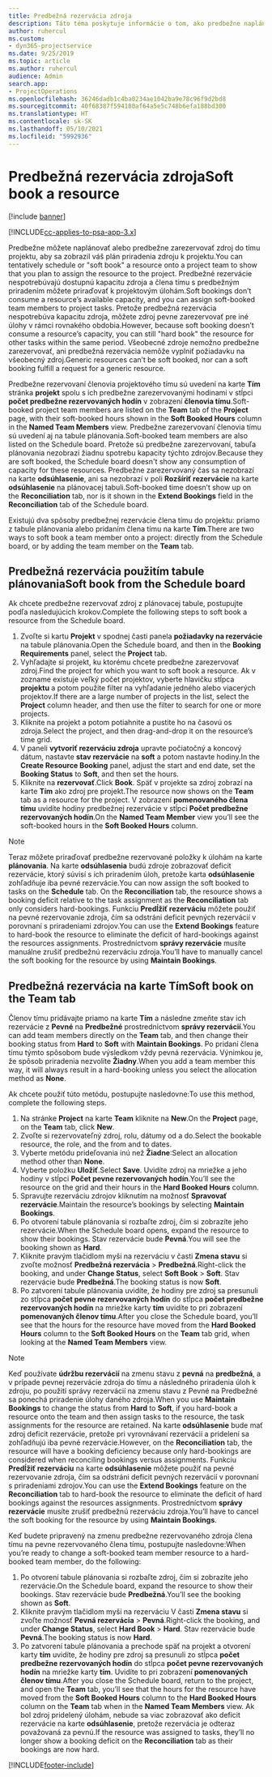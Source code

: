 ```yaml
---
title: Predbežná rezervácia zdroja
description: Táto téma poskytuje informácie o tom, ako predbežne naplánovať alebo predbežne rezervovať členov projektového tímu.
author: ruhercul
ms.custom:
- dyn365-projectservice
ms.date: 9/25/2019
ms.topic: article
ms.author: ruhercul
audience: Admin
search.app:
- ProjectOperations
ms.openlocfilehash: 36246dadb1c4ba0234ae1042ba9e78c96f9d2bd8
ms.sourcegitcommit: 40f68387f594180af64a5e5c748b6efa188bd300
ms.translationtype: HT
ms.contentlocale: sk-SK
ms.lasthandoff: 05/10/2021
ms.locfileid: "5992936"
---
```

# <a name="soft-book-a-resource"></a><span data-ttu-id="fa59a-103">Predbežná rezervácia zdroja</span><span class="sxs-lookup"><span data-stu-id="fa59a-103">Soft book a resource</span></span>

[!include [banner](../includes/psa-now-project-operations.md)]

[!INCLUDE[cc-applies-to-psa-app-3.x](../includes/cc-applies-to-psa-app-3x.md)]

<span data-ttu-id="fa59a-104">Predbežne môžete naplánovať alebo predbežne zarezervovať zdroj do tímu projektu, aby sa zobrazil váš plán priradenia zdroju k projektu.</span><span class="sxs-lookup"><span data-stu-id="fa59a-104">You can tentatively schedule or "soft book" a resource onto a project team to show that you plan to assign the resource to the project.</span></span> <span data-ttu-id="fa59a-105">Predbežné rezervácie nespotrebúvajú dostupnú kapacitu zdroja a člena tímu s predbežným priradením môžete priraďovať k projektovým úlohám.</span><span class="sxs-lookup"><span data-stu-id="fa59a-105">Soft bookings don’t consume a resource’s available capacity, and you can assign soft-booked team members to project tasks.</span></span> <span data-ttu-id="fa59a-106">Pretože predbežná rezervácia nespotrebúva kapacitu zdroja, môžete zdroj pevne zarezervovať pre iné úlohy v rámci rovnakého obdobia.</span><span class="sxs-lookup"><span data-stu-id="fa59a-106">However, because soft booking doesn’t consume a resource’s capacity, you can still "hard book" the resource for other tasks within the same period.</span></span> <span data-ttu-id="fa59a-107">Všeobecné zdroje nemožno predbežne zarezervovať, ani predbežná rezervácia nemôže vyplniť požiadavku na všeobecný zdroj.</span><span class="sxs-lookup"><span data-stu-id="fa59a-107">Generic resources can’t be soft booked, nor can a soft booking fulfill a request for a generic resource.</span></span>

<span data-ttu-id="fa59a-108">Predbežne rezervovaní členovia projektového tímu sú uvedení na karte **Tím** stránka **projekt** spolu s ich predbežne zarezervovanými hodinami v stĺpci **počet predbežne rezervovaných hodín** v zobrazení **členovia tímu**.</span><span class="sxs-lookup"><span data-stu-id="fa59a-108">Soft-booked project team members are listed on the **Team** tab of the **Project** page, with their soft-booked hours shown in the **Soft Booked Hours** column in the **Named Team Members** view.</span></span> <span data-ttu-id="fa59a-109">Predbežne zarezervovaní členovia tímu sú uvedení aj na tabule plánovania.</span><span class="sxs-lookup"><span data-stu-id="fa59a-109">Soft-booked team members are also listed on the Schedule board.</span></span> <span data-ttu-id="fa59a-110">Pretože sú predbežne zarezervovaní, tabuľa plánovania nezobrazí žiadnu spotrebu kapacity týchto zdrojov.</span><span class="sxs-lookup"><span data-stu-id="fa59a-110">Because they are soft booked, the Schedule board doesn't show any consumption of capacity for these resources.</span></span> <span data-ttu-id="fa59a-111">Predbežne zarezervovaný čas sa nezobrazí na karte **odsúhlasenie**, ani sa nezobrazí v poli **Rozšíriť rezervácie** na karte **odsúhlasenie** na plánovacej tabuli.</span><span class="sxs-lookup"><span data-stu-id="fa59a-111">Soft-booked time doesn’t show up on the **Reconciliation** tab, nor is it shown in the **Extend Bookings** field in the **Reconciliation** tab of the Schedule board.</span></span> 

<span data-ttu-id="fa59a-112">Existujú dva spôsoby predbežnej rezervácie člena tímu do projektu: priamo z tabule plánovania alebo pridaním člena tímu na karte **Tím**.</span><span class="sxs-lookup"><span data-stu-id="fa59a-112">There are two ways to soft book a team member onto a project: directly from the Schedule board, or by adding the team member on the **Team** tab.</span></span> 

## <a name="soft-book-from-the-schedule-board"></a><span data-ttu-id="fa59a-113">Predbežná rezervácia použitím tabule plánovania</span><span class="sxs-lookup"><span data-stu-id="fa59a-113">Soft book from the Schedule board</span></span>
<span data-ttu-id="fa59a-114">Ak chcete predbežne rezervovať zdroj z plánovacej tabule, postupujte podľa nasledujúcich krokov.</span><span class="sxs-lookup"><span data-stu-id="fa59a-114">Complete the following steps to soft book a resource from the Schedule board.</span></span> 

1. <span data-ttu-id="fa59a-115">Zvoľte si kartu **Projekt** v spodnej časti panela **požiadavky na rezervácie** na tabule plánovania.</span><span class="sxs-lookup"><span data-stu-id="fa59a-115">Open the Schedule board, and then in the **Booking Requirements** panel, select the **Project** tab.</span></span>
2. <span data-ttu-id="fa59a-116">Vyhľadajte si projekt, ku ktorému chcete predbežne zarezervovať zdroj.</span><span class="sxs-lookup"><span data-stu-id="fa59a-116">Find the project for which you want to soft book a resource.</span></span> <span data-ttu-id="fa59a-117">Ak v zozname existuje veľký počet projektov, vyberte hlavičku stĺpca **projektu** a potom použite filter na vyhľadanie jedného alebo viacerých projektov.</span><span class="sxs-lookup"><span data-stu-id="fa59a-117">If there are a large number of projects in the list, select the **Project** column header, and then use the filter to search for one or more projects.</span></span>
3. <span data-ttu-id="fa59a-118">Kliknite na projekt a potom potiahnite a pustite ho na časovú os zdroja.</span><span class="sxs-lookup"><span data-stu-id="fa59a-118">Select the project, and then drag-and-drop it on the resource’s time grid.</span></span>
5. <span data-ttu-id="fa59a-119">V paneli **vytvoriť rezerváciu zdroja** upravte počiatočný a koncový dátum, nastavte **stav rezervácie** na **soft** a potom nastavte hodiny.</span><span class="sxs-lookup"><span data-stu-id="fa59a-119">In the **Create Resource Booking** panel, adjust the start and end date, set the **Booking Status** to **Soft**, and then set the hours.</span></span> 
6. <span data-ttu-id="fa59a-120">Kliknite na **rezervovať**.</span><span class="sxs-lookup"><span data-stu-id="fa59a-120">Click **Book**.</span></span> <span data-ttu-id="fa59a-121">Späť v projekte sa zdroj zobrazí na karte **Tím** ako zdroj pre projekt.</span><span class="sxs-lookup"><span data-stu-id="fa59a-121">The resource now shows on the **Team** tab as a resource for the project.</span></span> <span data-ttu-id="fa59a-122">V zobrazení **pomenovaného člena tímu** uvidíte hodiny predbežnej rezervácie v stĺpci **Počet predbežne rezervovaných hodín**.</span><span class="sxs-lookup"><span data-stu-id="fa59a-122">On the **Named Team Member** view you’ll see the soft-booked hours in the **Soft Booked Hours** column.</span></span>

> [!NOTE]
> <span data-ttu-id="fa59a-123">Teraz môžete priraďovať predbežne rezervované položky k úlohám na karte **plánovania**. Na karte **odsúhlasenia** budú zdroje zobrazovať deficit rezervácie, ktorý súvisí s ich priradením úloh, pretože karta **odsúhlasenie** zohľadňuje iba pevné rezervácie.</span><span class="sxs-lookup"><span data-stu-id="fa59a-123">You can now assign the soft booked to tasks on the **Schedule** tab. On the **Reconciliation** tab, the resource shows a booking deficit relative to the task assignment as the **Reconciliation** tab only considers hard-bookings.</span></span> <span data-ttu-id="fa59a-124">Funkciu **Predĺžiť rezerváciu** môžete použiť na pevné rezervovanie zdroja, čím sa odstráni deficit pevných rezervácií v porovnaní s priradeniami zdrojov.</span><span class="sxs-lookup"><span data-stu-id="fa59a-124">You can use the **Extend Bookings** feature to hard-book the resource to eliminate the deficit of hard-bookings against the resources assignments.</span></span> <span data-ttu-id="fa59a-125">Prostredníctvom **správy rezervácie** musíte manuálne zrušiť predbežnú rezerváciu zdroja.</span><span class="sxs-lookup"><span data-stu-id="fa59a-125">You’ll have to manually cancel the soft booking for the resource by using **Maintain Bookings**.</span></span>

## <a name="soft-book-on-the-team-tab"></a><span data-ttu-id="fa59a-126">Predbežná rezervácia na karte Tím</span><span class="sxs-lookup"><span data-stu-id="fa59a-126">Soft book on the Team tab</span></span>

<span data-ttu-id="fa59a-127">Členov tímu pridávajte priamo na karte **Tím** a následne zmeňte stav ich rezervácie z **Pevné** na **Predbežné** prostredníctvom **správy rezervácií**.</span><span class="sxs-lookup"><span data-stu-id="fa59a-127">You can add team members directly on the **Team** tab, and then change their booking status from **Hard** to **Soft** with **Maintain Bookings**.</span></span> <span data-ttu-id="fa59a-128">Po pridaní člena tímu týmto spôsobom bude výsledkom vždy pevná rezervácia. Výnimkou je, že spôsob priradenia nezvolíte **Žiadny**.</span><span class="sxs-lookup"><span data-stu-id="fa59a-128">When you add a team member this way, it will always result in a hard-booking unless you select the allocation method as **None**.</span></span>

<span data-ttu-id="fa59a-129">Ak chcete použiť túto metódu, postupujte nasledovne:</span><span class="sxs-lookup"><span data-stu-id="fa59a-129">To use this method, complete the following steps.</span></span>

1. <span data-ttu-id="fa59a-130">Na stránke **Project** na karte **Team** kliknite na **New**.</span><span class="sxs-lookup"><span data-stu-id="fa59a-130">On the **Project** page, on the **Team** tab, click **New**.</span></span>
2. <span data-ttu-id="fa59a-131">Zvoľte si rezervovateľný zdroj, rolu, dátumy od a do.</span><span class="sxs-lookup"><span data-stu-id="fa59a-131">Select the bookable resource, the role, and the from and to dates.</span></span>
3. <span data-ttu-id="fa59a-132">Vyberte metódu prideľovania inú než **Žiadne**:</span><span class="sxs-lookup"><span data-stu-id="fa59a-132">Select an allocation method other than **None**.</span></span>
4. <span data-ttu-id="fa59a-133">Vyberte položku **Uložiť**.</span><span class="sxs-lookup"><span data-stu-id="fa59a-133">Select **Save**.</span></span> <span data-ttu-id="fa59a-134">Uvidíte zdroj na mriežke a jeho hodiny v stĺpci **Počet pevne rezervovaných hodín**.</span><span class="sxs-lookup"><span data-stu-id="fa59a-134">You’ll see the resource on the grid and their hours in the **Hard Booked Hours** column.</span></span>
5. <span data-ttu-id="fa59a-135">Spravujte rezerváciu zdrojov kliknutím na možnosť **Spravovať rezervácie**.</span><span class="sxs-lookup"><span data-stu-id="fa59a-135">Maintain the resource’s bookings by selecting **Maintain Bookings**.</span></span>
6. <span data-ttu-id="fa59a-136">Po otvorení tabule plánovania si rozbaľte zdroj, čím si zobrazíte jeho rezervácie.</span><span class="sxs-lookup"><span data-stu-id="fa59a-136">When the Schedule board opens, expand the resource to show their bookings.</span></span> <span data-ttu-id="fa59a-137">Stav rezervácie bude **Pevná**.</span><span class="sxs-lookup"><span data-stu-id="fa59a-137">You will see the booking shown as **Hard**.</span></span>
7. <span data-ttu-id="fa59a-138">Kliknite pravým tlačidlom myši na rezerváciu v časti **Zmena stavu** si zvoľte možnosť **Predbežná rezervácia** \> **Predbežná**.</span><span class="sxs-lookup"><span data-stu-id="fa59a-138">Right-click the booking, and under **Change Status**, select **Soft Book** \> **Soft**.</span></span> <span data-ttu-id="fa59a-139">Stav rezervácie bude **Predbežná**.</span><span class="sxs-lookup"><span data-stu-id="fa59a-139">The booking status is now **Soft**.</span></span>
8. <span data-ttu-id="fa59a-140">Po zatvorení tabule plánovania uvidíte, že hodiny pre zdroj sa presunuli zo stĺpca **počet pevne rezervovaných hodín** do stĺpca **počet predbežne rezervovaných hodín** na mriežke karty **tím** uvidíte to pri zobrazení **pomenovaných členov tímu**.</span><span class="sxs-lookup"><span data-stu-id="fa59a-140">After you close the Schedule board, you’ll see that the hours for the resource have moved from the **Hard Booked Hours** column to the **Soft Booked Hours** on the **Team** tab grid, when looking at the **Named Team Members** view.</span></span>

> [!NOTE]
> <span data-ttu-id="fa59a-141">Keď používate **údržbu rezervácií** na zmenu stavu z **pevná** na **predbežná**, a v prípade pevnej rezervácie zdroja do tímu a následného priradenia úloh k zdroju, po použití správy rezervácií na zmenu stavu z Pevné na Predbežné sa ponechá priradenie úlohy daného zdroja.</span><span class="sxs-lookup"><span data-stu-id="fa59a-141">When you use **Maintain Bookings** to change the status from **Hard** to **Soft**, if you hard-book a resource onto the team and then assign tasks to the resource, the task assignments for the resource are retained.</span></span> <span data-ttu-id="fa59a-142">Na karte **odsúhlasenie** bude mať zdroj deficit rezervácie, pretože pri vyrovnávaní rezervácií a pridelení sa zohľadňujú iba pevné rezervácie.</span><span class="sxs-lookup"><span data-stu-id="fa59a-142">However, on the **Reconciliation** tab, the resource will have a booking deficiency because only hard-bookings are considered when reconciling bookings versus assignments.</span></span> <span data-ttu-id="fa59a-143">Funkciu **Predĺžiť rezerváciu** na karte **odsúhlasenie** môžete použiť na pevné rezervovanie zdroja, čím sa odstráni deficit pevných rezervácií v porovnaní s priradeniami zdrojov.</span><span class="sxs-lookup"><span data-stu-id="fa59a-143">You can use the **Extend Bookings** feature on the **Reconciliation** tab to hard-book the resource to eliminate the deficit of hard bookings against the resources assignments.</span></span> <span data-ttu-id="fa59a-144">Prostredníctvom **správy rezervácie** musíte zrušiť predbežnú rezerváciu zdroja.</span><span class="sxs-lookup"><span data-stu-id="fa59a-144">You’ll have to cancel the soft booking for the resource by using **Maintain Bookings**.</span></span>

<span data-ttu-id="fa59a-145">Keď budete pripravený na zmenu predbežne rezervovaného zdroja člena tímu na pevne rezervovaného člena tímu, postupujte nasledovne:</span><span class="sxs-lookup"><span data-stu-id="fa59a-145">When you’re ready to change a soft-booked team member resource to a hard-booked team member, do the following:</span></span>

1. <span data-ttu-id="fa59a-146">Po otvorení tabule plánovania si rozbaľte zdroj, čím si zobrazíte jeho rezervácie.</span><span class="sxs-lookup"><span data-stu-id="fa59a-146">On the Schedule board, expand the resource to show their bookings.</span></span> <span data-ttu-id="fa59a-147">Stav rezervácie bude **Predbežná**.</span><span class="sxs-lookup"><span data-stu-id="fa59a-147">You’ll see the booking shown as **Soft**.</span></span>
2. <span data-ttu-id="fa59a-148">Kliknite pravým tlačidlom myši na rezerváciu V časti **Zmena stavu** si zvoľte možnosť **Pevná rezervácia** \> **Pevná**.</span><span class="sxs-lookup"><span data-stu-id="fa59a-148">Right-click the booking, and under **Change Status**, select **Hard Book** \> **Hard**.</span></span> <span data-ttu-id="fa59a-149">Stav rezervácie bude **Pevná**.</span><span class="sxs-lookup"><span data-stu-id="fa59a-149">The booking status is now **Hard**.</span></span>
3. <span data-ttu-id="fa59a-150">Po zatvorení tabule plánovania a prechode späť na projekt a otvorení karty **tím** uvidíte, že hodiny pre zdroj sa presunuli zo stĺpca **počet predbežne rezervovaných hodín** do stĺpca **počet pevne rezervovaných hodín** na mriežke karty **tím**. Uvidíte to pri zobrazení **pomenovaných členov tímu**.</span><span class="sxs-lookup"><span data-stu-id="fa59a-150">After you close the Schedule board, return to the project, and open the **Team** tab, you’ll see that the hours for the resource have moved from the **Soft Booked Hours** column to the **Hard Booked Hours** column on the **Team** tab when in the **Named Team Members** view.</span></span> <span data-ttu-id="fa59a-151">Ak bol zdroj pridelený úlohám, nebude sa viac zobrazovať ako deficit rezervácie na karte **odsúhlasenie**, pretože rezervácia je odteraz považovaná za pevnú.</span><span class="sxs-lookup"><span data-stu-id="fa59a-151">If the resource was assigned to tasks, they’ll no longer show a booking deficit on the **Reconciliation** tab as their bookings are now hard.</span></span>



[!INCLUDE[footer-include](../includes/footer-banner.md)]